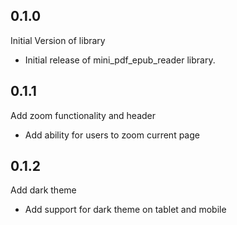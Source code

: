 ## 0.1.0

Initial Version of library

- Initial release of mini_pdf_epub_reader library.


## 0.1.1 

Add zoom functionality and header

- Add ability for users to zoom current page


## 0.1.2 

Add dark theme

- Add support for dark theme on tablet and mobile
